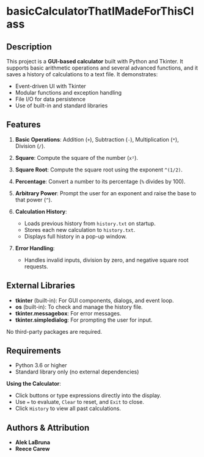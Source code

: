 # basicCalculatorThatIMadeForThisClass

## Description

This project is a **GUI-based calculator** built with Python and Tkinter. It supports basic arithmetic operations and several advanced functions, and it saves a history of calculations to a text file. It demonstrates:

* Event-driven UI with Tkinter
* Modular functions and exception handling
* File I/O for data persistence
* Use of built-in and standard libraries

## Features

1. **Basic Operations**: Addition (`+`), Subtraction (`-`), Multiplication (`*`), Division (`/`).
2. **Square**: Compute the square of the number (`x²`).
3. **Square Root**: Compute the square root using the exponent `^(1/2)`.
4. **Percentage**: Convert a number to its percentage (`%` divides by 100).
5. **Arbitrary Power**: Prompt the user for an exponent and raise the base to that power (`^`).
6. **Calculation History**:

   * Loads previous history from `history.txt` on startup.
   * Stores each new calculation to `history.txt`.
   * Displays full history in a pop-up window.
     
7. **Error Handling**:

   * Handles invalid inputs, division by zero, and negative square root requests.

## External Libraries

* **tkinter** (built-in): For GUI components, dialogs, and event loop.
* **os** (built-in): To check and manage the history file.
* **tkinter.messagebox**: For error messages.
* **tkinter.simpledialog**: For prompting the user for input.

No third-party packages are required.

## Requirements

* Python 3.6 or higher
* Standard library only (no external dependencies)


**Using the Calculator**:

   * Click buttons or type expressions directly into the display.
   * Use `=` to evaluate, `Clear` to reset, and `Exit` to close.
   * Click `History` to view all past calculations.


## Authors & Attribution

* **Alek LaBruna**
* **Reece Carew**

